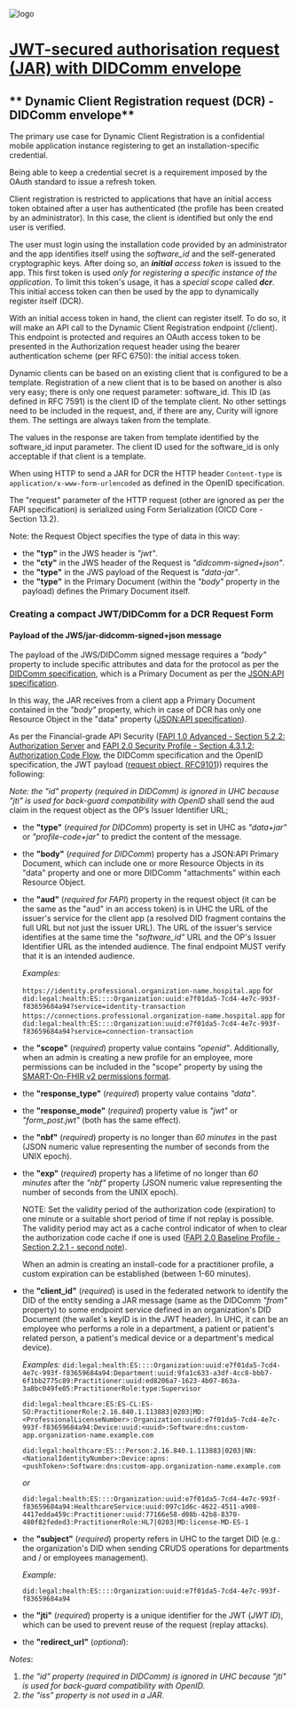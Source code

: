 
![logo](https://avatars.githubusercontent.com/u/57396025?s=200&v=4)

# [**JWT-secured authorisation request (JAR) with DIDComm envelope**](./README.md)

## ** Dynamic Client Registration request (DCR) - DIDComm envelope**

The primary use case for Dynamic Client Registration is a confidential mobile application instance registering to get an installation-specific credential.

Being able to keep a credential secret is a requirement imposed by the OAuth standard to issue a refresh token.

Client registration is restricted to applications that have an initial access token obtained after a user has authenticated (the profile has been created by an administrator). In this case, the client is identified but only the end user is verified.

The user must login using the installation code provided by an administrator and the app identifies itself using the *software_id* and the self-generated cryptographic keys. After doing so, an ***initial*** *access token* is issued to the app. This first token is used *only for registering a specific instance of the application*. To limit this token's usage, it has a *special scope* called ***dcr***. This initial access token can then be used by the app to dynamically register itself (DCR).

With an initial access token in hand, the client can register itself. To do so, it will make an API call to the Dynamic Client Registration endpoint (/client). This endpoint is protected and requires an OAuth access token to be presented in the Authorization request header using the bearer authentication scheme (per RFC 6750): the initial access token.

Dynamic clients can be based on an existing client that is configured to be a template. Registration of a new client that is to be based on another is also very easy; there is only one request parameter: software_id. This ID (as defined in RFC 7591) is the client ID of the template client. No other settings need to be included in the request, and, if there are any, Curity will ignore them. The settings are always taken from the template.

The values in the response are taken from template identified by the software_id input parameter.
The client ID used for the software_id is only acceptable if that client is a template.

When using HTTP to send a JAR for DCR the HTTP header `Content-type` is `application/x-www-form-urlencoded` as defined in the OpenID specification.

The "request" parameter of the HTTP request (other are ignored as per the FAPI specification) is serialized using Form Serialization (OICD Core - Section 13.2).

Note: the Request Object specifies the type of data in this way:
- the **"typ"** in the JWS header is *"jwt"*.
- the **"cty"** in the JWS header of the Request is *"didcomm-signed+json"*.
- the **"type"** in the JWS payload of the Request is *"data-jar"*.
- the **"type"** in the Primary Document (within the *"body"* property in the payload) defines the Primary Document itself.

### **Creating a compact JWT/DIDComm for a DCR Request Form**

#### **Payload of the JWS/jar-didcomm-signed+json message**

The payload of the JWS/DIDComm signed message requires a *"body"* property to include specific attributes and data for the protocol as per the [DIDComm specification](https://identity.foundation/didcomm-messaging/spec/#plaintext-message-structure), which is a Primary Document as per the [JSON:API specification](https://jsonapi.org/format/#document-top-level).

In this way, the JAR receives from a client app a Primary Document contained in the *"body"* property, which in case of DCR has only one Resource Object in the "data" property ([JSON:API specification](https://jsonapi.org/format/#document-resource-objects)).

As per the Financial-grade API Security ([FAPI 1.0 Advanced - Section 5.2.2: Authorization Server](https://openid.net/specs/openid-financial-api-part-2-1_0-final.html#authorization-server) and [FAPI 2.0 Security Profile - Section 4.3.1.2: Authorization Code Flow](https://openid.bitbucket.io/fapi/fapi-2_0-security.html#section-4.3.1.2), the DIDComm specification and the OpenID specification, the JWT payload ([request object, RFC9101](https://www.rfc-editor.org/rfc/rfc9101.html#section-2.1)))
requires the following:

*Note: the "id" property (required in DIDComm) is ignored in UHC because "jti" is used for back-guard compatibility with OpenID*
shall send the aud claim in the request object as the OP’s Issuer Identifier URL;
- the **"type"** (*required for DIDComm*) property is set in UHC as *"data+jar"* or *"profile-code+jar"* to predict the content of the message.
- the **"body"** (*required for DIDComm*) property has a JSON:API Primary Document, which can include one or more Resource Objects in its "data" property and one or more DIDComm "attachments" within each Resource Object.
- the **"aud"** (*required for FAPI*) property in the request object (it can be the same as the "aud" in an access token) is in UHC the URL of the issuer's service for the client app (a resolved DID fragment contains the full URL but not just the issuer URL). The URL of the issuer's service identifies at the same time the *"software_id"* URL and the OP's Issuer Identifier URL as the intended audience. The final endpoint MUST verify that it is an intended audience.

  *Examples:*

  `https://identity.professional.organization-name.hospital.app` for `did:legal:health:ES::::Organization:uuid:e7f01da5-7cd4-4e7c-993f-f83659684a94?service=identity-transaction`
  `https://connections.professional.organization-name.hospital.app` for `did:legal:health:ES::::Organization:uuid:e7f01da5-7cd4-4e7c-993f-f83659684a94?service=connection-transaction`

- the **"scope"** (*required*) property value contains *"openid"*. Additionally, when an admin is creating a new profile for an employee, more permissions can be included in the "scope" property by using the [SMART-On-FHIR v2 permissions format](https://www.hl7.org/fhir/smart-app-launch/scopes-and-launch-context.html#scopes-for-requesting-clinical-data).
- the **"response_type"** (*required*) property value contains *"data"*.
- the **"response_mode"** (*required*) property value is *"jwt"* or *"form_post.jwt"* (both has the same effect).
- the **"nbf"** (*required*) property is no longer than *60 minutes* in the past (JSON numeric value representing the number of seconds from the UNIX epoch).
- the **"exp"** (*required*) property has a lifetime of no longer than *60 minutes* after the *"nbf"* property (JSON numeric value representing the number of seconds from the UNIX epoch).

  NOTE: Set the validity period of the authorization code (expiration) to one minute or a suitable short period of time if not replay is possible. The validity period may act as a cache control indicator of when to clear the authorization code cache if one is used ([FAPI 2.0 Baseline Profile - Section 2.2.1 - second note](https://openid.net/specs/fapi-2_0-baseline.html#section-2.2.1)).

  When an admin is creating an install-code for a practitioner profile, a custom expiration can be established (between 1-60 minutes).

- the **"client_id"** (*required*) is used in the federated network to identify the DID of the entity sending a JAR message (same as the DIDComm *"from"* property) to some endpoint service defined in an organization's DID Document (the wallet`s keyID is in the JWT header). In UHC, it can be an employee who performs a role in a department, a patient or patient's related person, a patient's medical device or a department's medical device).

  *Examples:*
  `did:legal:health:ES::::Organization:uuid:e7f01da5-7cd4-4e7c-993f-f83659684a94:Department:uuid:9fa1c633-a3df-4cc8-bbb7-6f1bb2775c89:Practitioner:uuid:ed8206a7-1623-4b07-863a-3a8bc049fe05:PractitionerRole:type:Supervisor`

  `did:legal:healthcare:ES:ES-CL:ES-SO:PractitionerRole:2.16.840.1.113883|0203|MD:<ProfessionalLicenseNumber>:Organization:uuid:e7f01da5-7cd4-4e7c-993f-f83659684a94:Device:uuid:<uuid>:Software:dns:custom-app.organization-name.example.com`

  `did:legal:healthcare:ES:::Person:2.16.840.1.113883|0203|NN:<NationalIdentityNumber>:Device:apns:<pushToken>:Software:dns:custom-app.organization-name.example.com`

  *or*

  `did:legal:health:ES::::Organization:uuid:e7f01da5-7cd4-4e7c-993f-f83659684a94:HealthcareService:uuid:097c1d6c-4622-4511-a908-4417edda459c:Practitioner:uuid:77166e58-d08b-42b8-8370-480f82feded3:PractitionerRole:HL7|0203|MD:license-MD-ES-1`


- the **"subject"** (*required*) property refers in UHC to the target DID (e.g.: the organization's DID when sending CRUDS operations for departments and / or employees management).

  *Example:*

  `did:legal:health:ES::::Organization:uuid:e7f01da5-7cd4-4e7c-993f-f83659684a94`

- the **"jti"** (*required*) property is a unique identifier for the JWT (*JWT ID*), which can be used to prevent reuse of the request (replay attacks).
- the **"redirect_url"** (*optional*):

*Notes*:
1) *the "id" property (required in DIDComm) is ignored in UHC because "jti" is used for back-guard compatibility with OpenID.*
2) *the "iss" property is not used in a JAR.*

